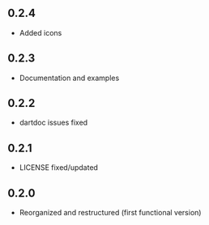 ## 0.2.4

* Added icons

## 0.2.3

* Documentation and examples

## 0.2.2

* dartdoc issues fixed

## 0.2.1

* LICENSE fixed/updated

## 0.2.0

* Reorganized and restructured (first functional version)
